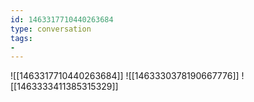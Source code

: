 ```yaml
---
id: 1463317710440263684
type: conversation
tags:
- 
---
```

![[1463317710440263684]]
![[1463330378190667776]]
![[1463333411385315329]]

